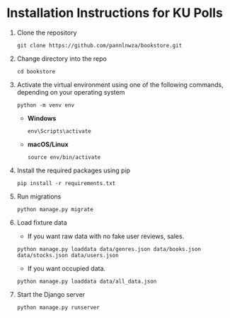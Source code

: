 # Installation Instructions for KU Polls

1. Clone the repository
   ```
   git clone https://github.com/pannlnwza/bookstore.git
   ```
2. Change directory into the repo
   ```
   cd bookstore
   ```

3. Activate the virtual environment using one of the following commands, depending on your operating system

    ```shell
    python -m venv env
    ```
    - **Windows**
    
      ```shell
      env\Scripts\activate
      ```
    
    - **macOS/Linux**
    
        ```shell
        source env/bin/activate
        ```

4. Install the required packages using pip
   ```shell
   pip install -r requirements.txt
   ```

5. Run migrations
   ```shell
   python manage.py migrate
   ```
   
6. Load fixture data
   - If you want raw data with no fake user reviews, sales.   
   ```shell
   python manage.py loaddata data/genres.json data/books.json data/stocks.json data/users.json
   ```
   - If you want occupied data.
   ```shell
   python manage.py loaddata data/all_data.json
   
7. Start the Django server
   ```shell
   python manage.py runserver
   ```
